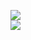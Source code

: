 [![](https://img.shields.io/badge/Made%20With-Github%20Spray-lightgrey.svg?style=for-the-badge&logo=github)](https://github.com/Annihil/github-spray#6910)  
[![](https://i.imgur.com/2DrTn0Z.gif)](https://github.com/Annihil/github-spray)